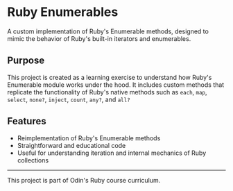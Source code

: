 # Ruby Enumerables

A custom implementation of Ruby's Enumerable methods, designed to mimic the behavior of Ruby's built-in iterators and enumerables.

## Purpose

This project is created as a learning exercise to understand how Ruby's Enumerable module works under the hood. It includes custom methods that replicate the functionality of Ruby's native methods such as `each`, `map`, `select`, `none?`, `inject`, `count`, `any?`, and `all?`

## Features

- Reimplementation of Ruby's Enumerable methods
- Straightforward and educational code
- Useful for understanding iteration and internal mechanics of Ruby collections

---

This project is part of Odin's Ruby course curriculum.
